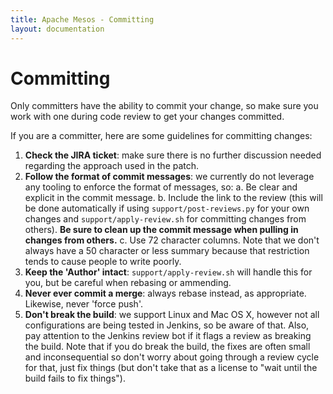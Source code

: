 ```yaml
---
title: Apache Mesos - Committing
layout: documentation
---
```


# Committing

Only committers have the ability to commit your change, so make sure you
work with one during code review to get your changes committed.

If you are a committer, here are some guidelines for committing changes:

1. **Check the JIRA ticket**: make sure there is no further discussion
   needed regarding the approach used in the patch.
2. **Follow the format of commit messages**: we currently do not leverage
   any tooling to enforce the format of messages, so:
    a. Be clear and explicit in the commit message.
    b. Include the link to the review (this will be done automatically if
       using `support/post-reviews.py` for your own changes and
       `support/apply-review.sh` for committing changes from others).
       **Be sure to clean up the commit message when pulling in changes
       from others.**
    c. Use 72 character columns. Note that we don't always have a 50
       character or less summary because that restriction tends to cause
       people to write poorly.
3. **Keep the 'Author' intact**: `support/apply-review.sh` will handle
   this for you, but be careful when rebasing or ammending.
4. **Never ever commit a merge**: always rebase instead, as appropriate.
   Likewise, never 'force push'.
5. **Don't break the build**: we support Linux and Mac OS X, however not
   all configurations are being tested in Jenkins, so be aware of that.
   Also, pay attention to the Jenkins review bot if it flags a review as
   breaking the build. Note that if you do break the build, the fixes are
   often small and inconsequential so don't worry about going through a
   review cycle for that, just fix things (but don't take that as a license
   to "wait until the build fails to fix things").
